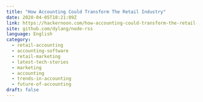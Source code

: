 ```yaml
---
title: "How Accounting Could Transform The Retail Industry"
date: 2020-04-05T18:21:09Z
link: https://hackernoon.com/how-accounting-could-transform-the-retail-industry-dhjs32zt?source=rss&utm_medium=RSS&utm_source=news.12bit.vn
site: github.com/dylang/node-rss
language: English
category:
  - retail-accounting
  - accounting-software
  - retail-marketing
  - latest-tech-stories
  - marketing
  - accounting
  - trends-in-accounting
  - future-of-accounting
draft: false
---
```


